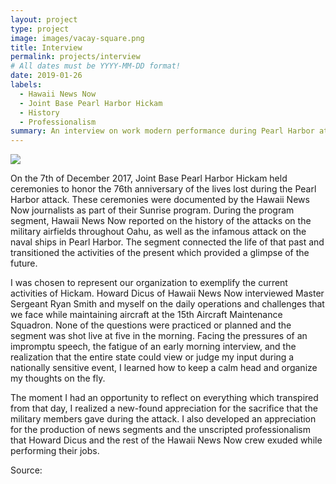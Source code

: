 ```yaml
---
layout: project
type: project
image: images/vacay-square.png
title: Interview
permalink: projects/interview
# All dates must be YYYY-MM-DD format!
date: 2019-01-26
labels:
  - Hawaii News Now
  - Joint Base Pearl Harbor Hickam
  - History
  - Professionalism
summary: An interview on work modern performance during Pearl Harbor attack rememberance.
---
```


<img class="ui medium right floated rounded image" src="../images/vacay-home-page.png">

On the 7th of December 2017, Joint Base Pearl Harbor Hickam held ceremonies to honor the 76th anniversary of the lives lost during the Pearl Harbor attack.  These ceremonies were documented by the Hawaii News Now journalists as part of their Sunrise program.  During the program segment, Hawaii News Now reported on the history of the attacks on the military airfields throughout Oahu, as well as the infamous attack on the naval ships in Pearl Harbor.  The segment connected the life of that past and transitioned the activities of the present which provided a glimpse of the future.

I was chosen to represent our organization to exemplify the current activities of Hickam.  Howard Dicus of Hawaii News Now interviewed Master Sergeant Ryan Smith and myself on the daily operations and challenges that we face while maintaining aircraft at the 15th Aircraft Maintenance Squadron.  None of the questions were practiced or planned and the segment was shot live at five in the morning.  Facing the pressures of an impromptu speech, the fatigue of an early morning interview, and the realization that the entire state could view or judge my input during a nationally sensitive event, I learned how to keep a calm head and organize my thoughts on the fly. 

The moment I had an opportunity to reflect on everything which transpired from that day, I realized a new-found appreciation for the sacrifice that the military members gave during the attack.  I also developed an appreciation for the production of news segments and the unscripted professionalism that Howard Dicus and the rest of the Hawaii News Now crew exuded while performing their jobs.

 
Source: <a href="http://www.hawaiinewsnow.com/clip/13964389/sunrise-on-the-road-joint-base-pearl-harbor-hickam-aircraft-maintenance/"></a>
